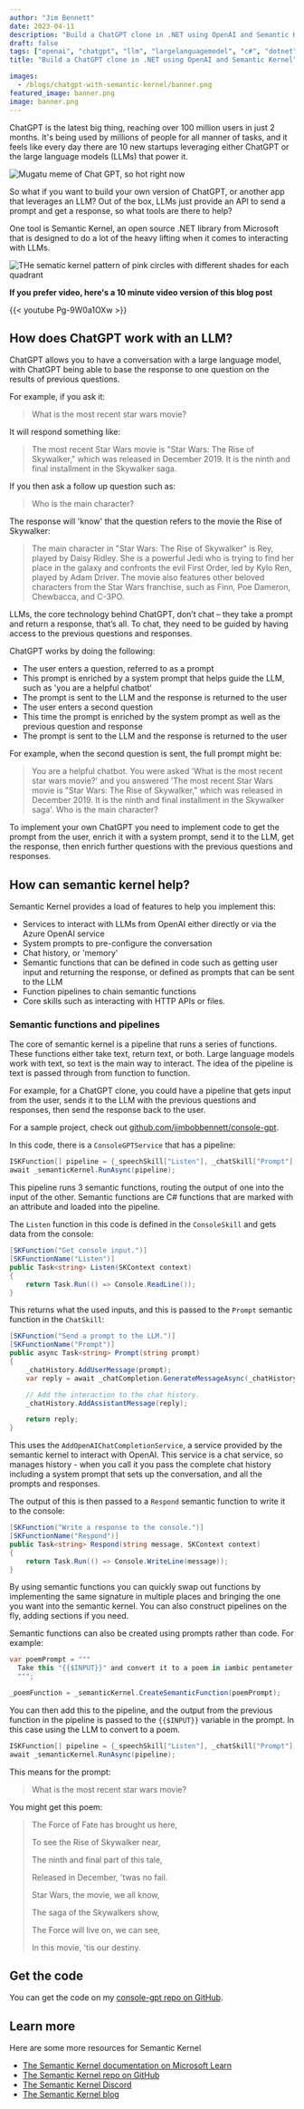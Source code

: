 ```yaml
---
author: "Jim Bennett"
date: 2023-04-11
description: "Build a ChatGPT clone in .NET using OpenAI and Semantic Kernel"
draft: false
tags: ["openai", "chatgpt", "llm", "largelanguagemodel", "c#", "dotnet", "semantickernel"]
title: "Build a ChatGPT clone in .NET using OpenAI and Semantic Kernel"

images:
  - /blogs/chatgpt-with-semantic-kernel/banner.png
featured_image: banner.png
image: banner.png
---
```


ChatGPT is the latest big thing, reaching over 100 million users in just 2 months. It's being used by millions of people for all manner of tasks, and it feels like every day there are 10 new startups leveraging either ChatGPT or the large language models (LLMs) that power it.

![Mugatu meme of Chat GPT, so hot right now](chat-gpt-hot.png)

So what if you want to build your own version of ChatGPT, or another app that leverages an LLM? Out of the box, LLMs just provide an API to send a prompt and get a response, so what tools are there to help?

One tool is Semantic Kernel, an open source .NET library from Microsoft that is designed to do a lot of the heavy lifting when it comes to interacting with LLMs.

![THe sematic kernel pattern of pink circles with different shades for each quadrant](skpatternlarge.png)

**If you prefer video, here's a 10 minute video version of this blog post**

{{< youtube Pg-9W0a1OXw >}}

## How does ChatGPT work with an LLM?

ChatGPT allows you to have a conversation with a large language model, with ChatGPT being able to base the response to one question on the results of previous questions.

For example, if you ask it:

> What is the most recent star wars movie?


It will respond something like:

> The most recent Star Wars movie is "Star Wars: The Rise of Skywalker," which was released in December 2019. It is the ninth and final installment in the Skywalker saga.


If you then ask a follow up question such as:

> Who is the main character?

The response will 'know' that the question refers to the movie the Rise of Skywalker:

> The main character in "Star Wars: The Rise of Skywalker" is Rey, played by Daisy Ridley. She is a powerful Jedi who is trying to find her place in the galaxy and confronts the evil First Order, led by Kylo Ren, played by Adam Driver. The movie also features other beloved characters from the Star Wars franchise, such as Finn, Poe Dameron, Chewbacca, and C-3PO.

LLMs, the core technology behind ChatGPT, don’t chat – they take a prompt and return a response, that’s all. To chat, they need to be guided by having access to the previous questions and responses.

ChatGPT works by doing the following:

* The user enters a question, referred to as a prompt
* This prompt is enriched by a system prompt that helps guide the LLM, such as 'you are a helpful chatbot'
* The prompt is sent to the LLM and the response is returned to the user
* The user enters a second question
* This time the prompt is enriched by the system prompt as well as the previous question and response
* The prompt is sent to the LLM and the response is returned to the user

For example, when the second question is sent, the full prompt might be:

> You are a helpful chatbot. You were asked 'What is the most recent star wars movie?' and you answered 'The most recent Star Wars movie is "Star Wars: The Rise of Skywalker," which was released in December 2019. It is the ninth and final installment in the Skywalker saga'. Who is the main character?

To implement your own ChatGPT you need to implement code to get the prompt from the user, enrich it with a system prompt, send it to the LLM, get the response, then enrich further questions with the previous questions and responses.

## How can semantic kernel help?

Semantic Kernel provides a load of features to help you implement this:

* Services to interact with LLMs from OpenAI either directly or via the Azure OpenAI service
* System prompts to pre-configure the conversation
* Chat history, or 'memory'
* Semantic functions that can be defined in code such as getting user input and returning the response, or defined as prompts that can be sent to the LLM
* Function pipelines to chain semantic functions
* Core skills such as interacting with HTTP APIs or files.

### Semantic functions and pipelines

The core of semantic kernel is a pipeline that runs a series of functions. These functions either take text, return text, or both. Large language models work with text, so text is the main way to interact. The idea of the pipeline is text is passed through from function to function.

For example, for a ChatGPT clone, you could have a pipeline that gets input from the user, sends it to the LLM with the previous questions and responses, then send the response back to the user.

For a sample project, check out [github.com/jimbobbennett/console-gpt](https://github.com/jimbobbennett/console-gpt).

In this code, there is a `ConsoleGPTService` that has a pipeline:

```csharp
ISKFunction[] pipeline = {_speechSkill["Listen"], _chatSkill["Prompt"], _speechSkill["Respond"]};
await _semanticKernel.RunAsync(pipeline);
```

This pipeline runs 3 semantic functions, routing the output of one into the input of the other. Semantic functions are C# functions that are marked with an attribute and loaded into the pipeline.

The `Listen` function in this code is defined in the `ConsoleSkill` and gets data from the console:

```csharp
[SKFunction("Get console input.")]
[SKFunctionName("Listen")]
public Task<string> Listen(SKContext context)
{
    return Task.Run(() => Console.ReadLine());
}
```

This returns what the used inputs, and this is passed to the `Prompt` semantic function in the `ChatSkill`:

```csharp
[SKFunction("Send a prompt to the LLM.")]
[SKFunctionName("Prompt")]
public async Task<string> Prompt(string prompt)
{
    _chatHistory.AddUserMessage(prompt);
    var reply = await _chatCompletion.GenerateMessageAsync(_chatHistory, _chatRequestSettings);

    // Add the interaction to the chat history.
    _chatHistory.AddAssistantMessage(reply);

    return reply;
}
```

This uses the `AddOpenAIChatCompletionService`, a service provided by the semantic kernel to interact with OpenAI. This service is a chat service, so manages history - when you call it you pass the complete chat history including a system prompt that sets up the conversation, and all the prompts and responses.

The output of this is then passed to a `Respond` semantic function to write it to the console:

```csharp
[SKFunction("Write a response to the console.")]
[SKFunctionName("Respond")]
public Task<string> Respond(string message, SKContext context)
{
    return Task.Run(() => Console.WriteLine(message));
}
```

By using semantic functions you can quickly swap out functions by implementing the same signature in multiple places and bringing the one you want into the semantic kernel. You can also construct pipelines on the fly, adding sections if you need.

Semantic functions can also be created using prompts rather than code. For example:

```csharp
var poemPrompt = """
  Take this "{{$INPUT}}" and convert it to a poem in iambic pentameter.
  """;

_poemFunction = _semanticKernel.CreateSemanticFunction(poemPrompt);
```

You can then add this to the pipeline, and the output from the previous function in the pipeline is passed to the `{{$INPUT}}` variable in the prompt. In this case using the LLM to convert to a poem.

```csharp
ISKFunction[] pipeline = {_speechSkill["Listen"], _chatSkill["Prompt"], _poemFunction, _speechSkill["Respond"]};
await _semanticKernel.RunAsync(pipeline);
```

This means for the prompt:

> What is the most recent star wars movie?

You might get this poem:

> The Force of Fate has brought us here,
> 
> To see the Rise of Skywalker near,
> 
> The ninth and final part of this tale,
> 
> Released in December, 'twas no fail.
> 
> Star Wars, the movie, we all know,
> 
> The saga of the Skywalkers show,
> 
> The Force will live on, we can see,
> 
> In this movie, 'tis our destiny.

## Get the code

You can get the code on my [console-gpt repo on GitHub](https://github.com/jimbobbennett/console-gpt).

<div class="github-card" data-github="jimbobbennett/console-gpt" data-width="400" data-height="" data-theme="default"></div>
<script src="//cdn.jsdelivr.net/github-cards/latest/widget.js"></script>

## Learn more

Here are some more resources for Semantic Kernel

* [The Semantic Kernel documentation on Microsoft Learn](https://learn.microsoft.com/semantic-kernel)
* [The Semantic Kernel repo on GitHub](https://github.com/microsoft/semantic-kernel)
* [The Semantic Kernel Discord](https://aka.ms/sk/discord)
* [The Semantic Kernel blog](https://devblogs.microsoft.com/semantic-kernel/)